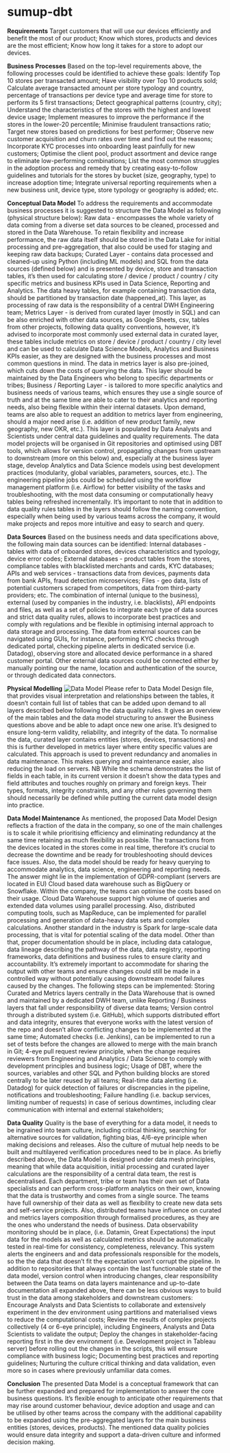 # sumup-dbt
**Requirements**
Target customers that will use our devices efficiently and benefit the most of our product;
Know which stores, products and devices are the most efficient;
Know how long it takes for a store to adopt our devices.

**Business Processes**
Based on the top-level requirements above, the following processes could be identified to achieve these goals:
Identify Top 10 stores per transacted amount;
Have visibility over Top 10 products sold;
Calculate average transacted amount per store typology and country, percentage of transactions per device type and average time for  store to perform its 5 first transactions;
Detect geographical patterns (country, city);
Understand the characteristics of the stores with the highest and lowest device usage;
Implement measures to improve the performance if the stores in the lower-20 percentile;
Minimise fraudulent transactions ratio;
Target new stores based on predictions for best performer;
Observe new customer acquisition and churn rates over time and find out the reasons;
Incorporate KYC processes into onboarding least painfully for new customers;
Optimise the client pool, product assortment and device range to eliminate low-performing combinations;
List the most common struggles in the adoption process and remedy that by creating easy-to-follow guidelines and tutorials for the stores by bucket (size, geography, type) to increase adoption time;
Integrate universal reporting requirements when a new business unit, device type, store typology or geography is added;
etc.

**Conceptual Data Model**
To address the requirements and accommodate business processes it is suggested to structure the Data Model as following (physical structure below):
Raw data - encompasses the whole variety of data coming from a diverse set data sources to be cleaned, processed and stored in the Data Warehouse. To retain flexibility and increase performance, the raw data itself should be stored in the Data Lake for initial processing and pre-aggregation, that also could be used for staging and keeping raw data backups;
Curated Layer - contains data processed and cleaned-up using Python (including ML models) and SQL from the data sources (defined below) and is presented by device, store and transaction tables, it’s then used for calculating store / device / product / country / city specific metrics and business KPIs used in Data Science, Reporting and Analytics. The data heavy tables, for example containing transaction data, should be partitioned by transaction date (happened_at). This layer, as processing of raw data is the responsibility of a central DWH Engineering team;
Metrics Layer - is derived from curated layer (mostly in SQL) and can be also enriched with other data sources, as Google Sheets, csv, tables from other projects, following data quality conventions, however, it’s advised to incorporate most commonly used external data in curated layer, these tables include metrics on store / device / product / country / city level and can be used to calculate Data Science Models, Analytics and Business KPIs easier, as they are designed with the business processes and most common questions in mind. The data in metrics layer is also pre-joined, which cuts down the costs of querying the data. This layer should be maintained by the Data Engineers who belong to specific departments or tribes;
Business / Reporting Layer - is tailored to more specific analytics and business needs of various teams, which ensures they use a single source of truth and at the same time are able to cater to their analytics and reporting needs, also being flexible within their internal datasets. Upon demand, teams are also able to request an addition to metrics layer from engineering, should a major need arise (i.e. addition of new product family, new geography, new OKR, etc.). This layer is populated by Data Analysts and Scientists under central data guidelines and quality requirements.
The data model projects will be organised in Git repositories and optimised using DBT tools, which allows for version control, propagating changes from upstream to downstream (more on this below) and, especially at the business layer stage, develop Analytics and Data Science models using best development practices (modularity, global variables, parameters, sources, etc.). The engineering pipeline jobs could be scheduled using the workflow management platform (i.e. Airflow) for better visibility of the tasks and troubleshooting, with the most data consuming or computationally heavy tables being refreshed incrementally.
It’s important to note that in addition to data quality rules tables in the layers should follow the naming convention, especially when being used by various teams across the company, it would make projects and repos more intuitive and easy to search and query.

**Data Sources**
Based on the business needs and data specifications above, the following main data sources can be identified:
Internal databases - tables with data of onboarded stores, devices characteristics and typology, device error codes;
External databases - product tables from the stores, compliance tables with blacklisted merchants and cards, KYC databases;
APIs and web services - transactions data from devices, payments data from bank APIs, fraud detection microservices;
Files - geo data, lists of potential customers scraped from competitors, data from third-party providers;
etc.
The combination of internal (unique to the business), external (used by companies in the industry, i.e. blacklists), API endpoints and files, as well as a set of policies to integrate each type of data sources and strict data quality rules, allows to incorporate best practices and comply with regulations and be flexible in optimising internal approach to data storage and processing.
The data from external sources can be navigated using GUIs, for instance, performing KYC checks through dedicated portal, checking pipeline alerts in dedicated service (i.e. Datadog), observing store and allocated device performance in a shared customer portal. Other external data sources could be connected either by manually pointing our the name, location and authentication of the source, or through dedicated data connectors.

**Physical Modelling**
![Data Model](https://github.com/ay-kireeva/sumup-dbt/assets/140977503/d9f02923-2a3d-4952-9e40-a34a4ed7fe1f)
Please refer to Data Model Design file, that provides visual interpretation and relationships between the tables, it doesn’t contain full list of tables that can be added upon demand to all layers described below following the data quality rules. It gives an overview of the main tables and the data model structuring to answer the Business questions above and be able to adapt once new one arise. It’s designed to ensure long-term validity, reliability, and integrity of the data.
To normalise the data, curated layer contains entities (stores, devices, transactions) and this is further developed in metrics layer where entity specific values are calculated. This approach is used to prevent redundancy and anomalies in data maintenance. This makes querying and maintenance easier, also reducing the load on servers.
NB While the schema demonstrates the list of fields in each table, in its current version it doesn’t show the data types and field attributes and touches roughly on primary and foreign keys. Their types, formats, integrity constraints, and any other rules governing them should necessarily be defined while putting the current data model design into practice.

**Data Model Maintenance**
As mentioned, the proposed Data Model Design reflects a fraction of the data in the company, so one of the main challenges is to scale it while prioritising efficiency and eliminating redundancy at the same time retaining as much flexibility as possible.
The transactions from the devices located in the stores come in real time, therefore it’s crucial to decrease the downtime and be ready for troubleshooting should devices face issues. Also, the data model should be ready for heavy querying to accommodate analytics, data science, engineering and reporting needs.
The answer might lie in the implementation of GDPR-compliant (servers are located in EU) Cloud based data warehouse such as BigQuery or Snowflake. Within the company, the teams can optimise the costs based on their usage. Cloud Data Warehouse support high volume of queries and extended data volumes using parallel processing. Also, distributed computing tools, such as MapReduce, can be implemented for parallel processing and generation of data-heavy data sets and complex calculations. Another standard in the industry is Spark for large-scale data processing, that is vital for potential scaling of the data model.
Other than that, proper documentation should be in place, including data catalogue, data lineage describing the pathway of the data, data registry, reporting frameworks, data definitions and business rules to ensure clarity and accountability.
It’s extremely important to accommodate for sharing the output with other teams and ensure changes could still be made in a controlled way without potentially causing downstream model failures caused by the changes. The following steps can be implemented:
Storing Curated and Metrics layers centrally in the Data Warehouse that is owned and maintained by a dedicated DWH team, unlike Reporting / Business layers that fall under responsibility of diverse data teams;
Version control through a distributed system (i.e. GitHub), which supports distributed effort and data integrity, ensures that everyone works with the latest version of the repo  and doesn’t allow conflicting changes to be implemented at the same time;
Automated checks (i.e. Jenkins), can be implemented to run a set of tests before the changes are allowed to merge with the main branch in Git;
4-eye pull request review principle, when the change requires reviewers from Engineering and Analytics / Data Science to comply with development principles and business logic;
Usage of DBT, where the sources, variables and other SQL and Python building blocks are stored centrally to be later reused by all teams;
Real-time data alerting (i.e. Datadog) for quick detection of failures or discrepancies in the pipeline, notifications and troubleshooting;
Failure handling (i.e. backup services, limiting number of requests) in case of serious downtimes, including clear communication with internal and external stakeholders;

**Data Quality**
Quality is the base of everything for a data model, it needs to be ingrained into team culture, including critical thinking, searching for alternative sources for validation, fighting bias, 4/6-eye principle when making decisions and releases. Also the culture of mutual help needs to be built and multilayered verification procedures need to be in place.
As briefly described above, the Data Model is designed under data mesh principles, meaning that while data acquisition, initial processing and curated layer calculations are the responsibility of a central data team, the rest is decentralised. Each department, tribe or team has their own set of Data specialists and can perform cross-platform analytics on their own, knowing that the data is trustworthy and comes from a single source. The teams have full ownership of their data as well as flexibility to create new data sets and self-service projects. Also, distributed teams have influence on curated and metrics layers composition through formalised procedures, as they are the ones who understand the needs of business.
Data observability monitoring should be in place, (i.e. Datamin, Great Expectations) the input data for the models as well as calculated metrics should be automatically tested in real-time for consistency, completeness, relevancy. This system alerts the engineers and and data professionals responsible for the models, so the the data that doesn’t fit the expectation won’t corrupt the pipeline.
In addition to repositories that always contain the last functionable state of the data model, version control when introducing changes, clear responsibility between the Data teams on data layers maintenance and up-to-date documentation all expanded above, there can be less obvious ways to build trust in the data among stakeholders and downstream customers:
Encourage Analysts and Data Scientists to collaborate and extensively experiment in the dev environment using partitions and materialised views to reduce the computational costs;
Review the results of complex projects collectively (4 or 6-eye principle), including Engineers, Analysts and Data Scientists to validate the output;
Deploy the changes in stakeholder-facing reporting first in the dev environment (i.e. Development project in Tableau server) before rolling out the changes in the scripts, this will ensure compliance with business logic;
Documenting best practices and reporting guidelines;
Nurturing the culture critical thinking and data validation, even more so in cases where previously unfamiliar data comes.

**Conclusion**
The presented Data Model is a conceptual framework that can be further expanded and prepared for implementation to answer the core business questions. It’s flexible enough to anticipate other requirements that may rise around customer behaviour, device adoption and usage and can be utilised by other teams across the company with the additional capability to be expanded using the pre-aggregated layers for the main business entities (stores, devices, products). The mentioned data quality policies would ensure data integrity and support a data-driven culture and informed decision making.
